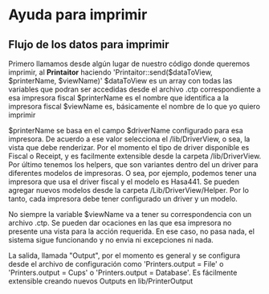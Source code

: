 # Ayuda para imprimir

## Flujo de los datos para imprimir

Primero llamamos desde algún lugar de nuestro código donde queremos imprimir, al **Printaitor** haciendo 'Printaitor::send($dataToView, $printerName, $viewName)'
$dataToView es un array con todas las variables que podran ser accedidas desde el archivo .ctp correspondiente a esa impresora fiscal
$printerName es el nombre que identifica a la impresora fiscal
$viewName es, básicamente el nombre de lo que yo quiero imprimir

$printerName se basa en el campo $driverName configurado para esa impresora. De acuerdo a ese valor selecciona el /lib/DriverView, o sea, la vista que debe renderizar.
Por el momento el tipo de driver disponible es Fiscal o Receipt, y es facilmente extensible desde la carpeta /lib/DriverView.
Por último tenemos los helpers, que son variantes dentro del un driver para diferentes modelos de impresoras. O sea, por ejemplo, podemos tener una impresora que usa el driver fiscal y el modelo es Hasa441. Se pueden agregar nuevos modelos desde la carpeta /Lib/DriverView/Helper.
Por lo tanto, cada impresora debe tener configurado un driver y un modelo.

No siempre la variable $viewName va a tener su correspondencia con un archivo .ctp. Se pueden dar ocaciones en las que esa impresora no presente una vista para la acción requerida. En ese caso, no pasa nada, el sistema sigue funcionando y no envia ni excepciones ni nada.

La salida, llamada "Output", por el momento es general y se configura desde el archivo de configuración como 'Printers.output = File' o 'Printers.output = Cups' o 'Printers.output = Database'. Es fácilmente extensible creando nuevos Outputs en lib/PrinterOutput




